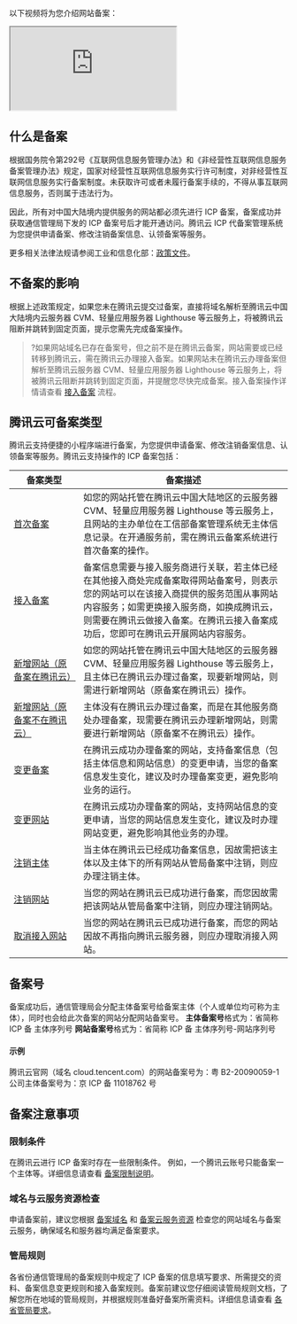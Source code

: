 以下视频将为您介绍网站备案：
<div class="doc-video-mod"><iframe src="https://cloud.tencent.com/edu/learning/quick-play/2337-34885?source=gw.doc.media&withPoster=1&notip=1"></iframe></div>

## 什么是备案

根据国务院令第292号《互联网信息服务管理办法》和《非经营性互联网信息服务备案管理办法》规定，国家对经营性互联网信息服务实行许可制度，对非经营性互联网信息服务实行备案制度。未获取许可或者未履行备案手续的，不得从事互联网信息服务，否则属于违法行为。 

因此，所有对中国大陆境内提供服务的网站都必须先进行 ICP 备案，备案成功并获取通信管理局下发的 ICP 备案号后才能开通访问。腾讯云 ICP 代备案管理系统为您提供申请备案、修改注销备案信息、认领备案等服务。

更多相关法律法规请参阅工业和信息化部：[政策文件](https://beian.miit.gov.cn/#/Integrated/lawStatute)。

## 不备案的影响

根据上述政策规定，如果您未在腾讯云提交过备案，直接将域名解析至腾讯云中国大陆境内云服务器 CVM、轻量应用服务器 Lighthouse 等云服务上，将被腾讯云阻断并跳转到固定页面，提示您需先完成备案操作。

>?如果网站域名已存在备案号，但之前不是在腾讯云备案，网站需要或已经转移到腾讯云，需在腾讯云办理接入备案。如果网站未在腾讯云办理备案但解析至腾讯云服务器 CVM、轻量应用服务器 Lighthouse 等云服务上，将被腾讯云阻断并跳转到固定页面，并提醒您尽快完成备案。接入备案操作详情请查看 [接入备案](https://cloud.tencent.com/document/product/243/37403) 流程。


## 腾讯云可备案类型
腾讯云支持便捷的小程序端进行备案，为您提供申请备案、修改注销备案信息、认领备案等服务。腾讯云支持操作的 ICP 备案包括：
<table>
<thead>
<tr>
<th width=25%>备案类型</th>
<th>备案描述</th>
</tr>
</thead>
<tbody><tr>
<td><a href="https://cloud.tencent.com/document/product/243/37402">首次备案</a></td>
<td>如您的网站托管在腾讯云中国大陆地区的云服务器 CVM、轻量应用服务器 Lighthouse 等云服务上，且网站的主办单位在工信部备案管理系统无主体信息记录。在开通服务前，需在腾讯云备案系统进行首次备案的操作。</td>
</tr>
<tr>
<td><a href="https://cloud.tencent.com/document/product/243/37403">接入备案</a></td>
<td>备案信息需要与接入服务商进行关联，若主体已经在其他接入商处完成备案取得网站备案号，则表示您的网站可以在该接入商提供的服务范围从事网站内容服务；如需更换接入服务商，如换成腾讯云，则需要在腾讯云做接入备案。在腾讯云接入备案成功后，您即可在腾讯云开展网站内容服务。</td>
</tr>
<tr>
<td><a href="https://cloud.tencent.com/document/product/243/37404">新增网站（原备案在腾讯云）</a></td>
<td>如您的网站托管在腾讯云中国大陆地区的云服务器 CVM、轻量应用服务器 Lighthouse 等云服务上，且主体已在腾讯云办理过备案，现要新增网站，则需进行新增网站（原备案在腾讯云）操作。</td>
</tr>
<tr>
<td><a href="https://cloud.tencent.com/document/product/243/37405">新增网站（原备案不在腾讯云）</a></td>
<td>主体没有在腾讯云办理过备案，而是在其他服务商处办理备案，现需要在腾讯云办理新增网站，则需要进行新增网站（原备案不在腾讯云）操作。</td>
</tr>
<tr>
<td><a href="https://cloud.tencent.com/document/product/243/37406">变更备案</a></td>
<td>在腾讯云成功办理备案的网站，支持备案信息（包括主体信息和网站信息）的变更申请，当您的备案信息发生变化，建议及时办理备案变更，避免影响业务的运行。</td>
</tr>
<tr>
<td><a href="https://cloud.tencent.com/document/product/243/37407">变更网站</a></td>
<td>在腾讯云成功办理备案的网站，支持网站信息的变更申请，当您的网站信息发生变化，建议及时办理网站变更，避免影响其他业务的办理。</td>
</tr>
<tr>
<td><a href="https://cloud.tencent.com/document/product/243/37410">注销主体</a></td>
<td>当主体在腾讯云已经成功备案信息，因故需把该主体以及主体下的所有网站从管局备案中注销，则应办理注销主体。</td>
</tr>
<tr>
<td><a href="https://cloud.tencent.com/document/product/243/37409">注销网站</a></td>
<td>当您的网站在腾讯云已成功进行备案，而您因故需把该网站从管局备案中注销，则应办理注销网站。</td>
</tr>
<tr>
<td><a href="https://cloud.tencent.com/document/product/243/37408">取消接入网站</a></td>
<td>当您的网站在腾讯云已成功进行备案，而您的网站因故不再指向腾讯云服务器，则应办理取消接入网站。</td>
</tr>
</tbody></table>

## 备案号

备案成功后，通信管理局会分配主体备案号给备案主体（个人或单位均可称为主体），同时也会给此次备案的网站分配网站备案号。
**主体备案号**格式为：省简称  ICP 备  主体序列号
**网站备案号**格式为：省简称 ICP 备  主体序列号-网站序列号

#### 示例

腾讯云官网（域名 cloud.tencent.com）的网站备案号为：粤 B2-20090059-1
公司主体备案号为：京 ICP 备 11018762 号


## 备案注意事项

### 限制条件
在腾讯云进行 ICP 备案时存在一些限制条件。
例如，一个腾讯云账号只能备案一个主体等。详细信息请查看 [备案限制说明](https://cloud.tencent.com/document/product/243/18911)。

### 域名与云服务资源检查
申请备案前，建议您根据 [备案域名](https://cloud.tencent.com/document/product/243/18905) 和 [备案云服务资源](https://cloud.tencent.com/document/product/243/18908 ) 检查您的网站域名与备案云服务，确保域名和服务器均满足备案要求。

### 管局规则
各省份通信管理局的备案规则中规定了 ICP 备案的信息填写要求、所需提交的资料、备案信息变更规则和接入备案规则。备案前建议您仔细阅读管局规则文档，了解您所在地域的管局规则，并根据规则准备好备案所需资料。详细信息请查看 [各省管局要求](https://cloud.tencent.com/document/product/243/3474)。
